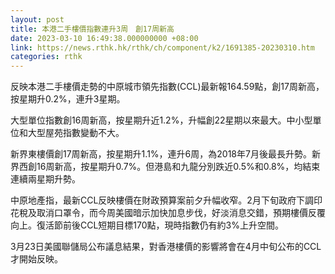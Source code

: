 ```yaml
---
layout: post
title: 本港二手樓價指數連升3周　創17周新高
date: 2023-03-10 16:49:38.000000000 +08:00
link: https://news.rthk.hk/rthk/ch/component/k2/1691385-20230310.htm
categories: rthk
---
```


反映本港二手樓價走勢的中原城市領先指數(CCL)最新報164.59點，創17周新高，按星期升0.2%，連升3星期。

大型單位指數創16周新高，按星期升近1.2%，升幅創22星期以來最大。中小型單位和大型屋苑指數變動不大。

新界東樓價創17周新高，按星期升1.1%，連升6周，為2018年7月後最長升勢。新界西創16周新高，按星期升0.7%。但港島和九龍分別跌近0.5%和0.8%，均結束連續兩星期升勢。

中原地產指，最新CCL反映樓價在財政預算案前夕升幅收窄。2月下旬政府下調印花稅及取消口罩令，而今周美國暗示加快加息步伐，好淡消息交錯，預期樓價反覆向上。復活節前後CCL短期目標170點，現時指數仍有約3%上升空間。

3月23日美國聯儲局公布議息結果，對香港樓價的影響將會在4月中旬公布的CCL才開始反映。
